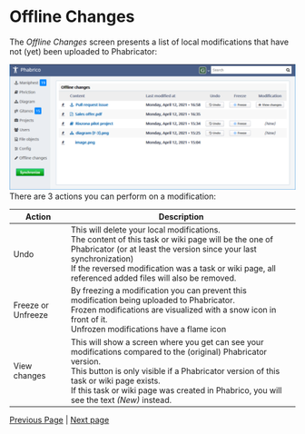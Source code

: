 # Offline Changes

The *Offline Changes* screen presents a list of local modifications that have not (yet) been uploaded to Phabricator:

![image-20210412170825258](OfflineChanges-01.png)  <br />
There are 3 actions you can perform on a modification:

| Action             | Description                                                  |
| ------------------ | ------------------------------------------------------------ |
| Undo               | This will delete your local modifications.<br />The content of this task or wiki page will be the one of Phabricator (or at least the version since your last synchronization)<br />If the reversed modification was a task or wiki page, all referenced added files will also be removed. |
| Freeze or Unfreeze | By freezing a modification you can prevent this modification being uploaded to Phabricator.<br />Frozen modifications are visualized with a snow icon in front of it.<br />Unfrozen modifications have a flame icon |
| View changes       | This will show a screen where you get can see your modifications compared to the (original) Phabricator version.<br />This button is only visible if a Phabricator version of this task or wiki page exists.<br />If this task or wiki page was created in Phabrico, you will see the text *(New)* instead. |

[Previous Page](../07-Remarkup/README.md) |  [Next page](../09-FileObjects/README.md)